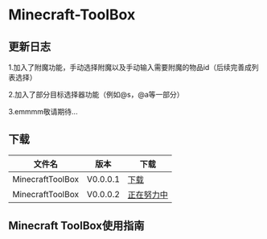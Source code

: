 # Minecraft-ToolBox
## 更新日志
1.加入了附魔功能，手动选择附魔以及手动输入需要附魔的物品id（后续完善成列表选择）

2.加入了部分目标选择器功能（例如@s，@a等一部分）

3.emmmm敬请期待...

## 下载
|文件名|版本|下载|
|----|----|----|
|MinecraftToolBox|V0.0.0.1|[下载](https://github.com/sunmoonsakura/Minecraft-ToolBox/releases/download/MinecraftToolBox/MinecraftToolBox.zip)|
|MinecraftToolBox|V0.0.0.2|[正在努力中]()|
## Minecraft ToolBox使用指南
